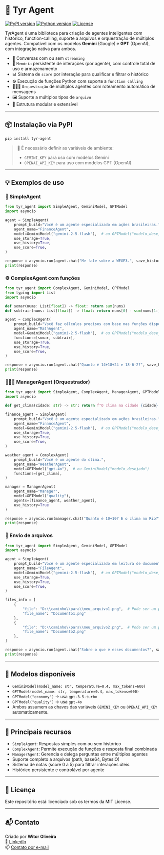 # 🤖 Tyr Agent

[![PyPI version](https://badge.fury.io/py/tyr-agent.svg)](https://pypi.org/project/tyr-agent/)
[![Python version](https://img.shields.io/badge/python-3.9%2B-blue)](https://www.python.org/)
[![License](https://img.shields.io/badge/license-MIT-green.svg)](LICENSE)

TyrAgent é uma biblioteca para criação de agentes inteligentes com histórico, function-calling, suporte a arquivos e orquestração de múltiplos agentes. Compatível com os modelos **Gemini** (Google) e **GPT** (OpenAI), com integração nativa para ambos.

- 💬 Conversas com ou sem `streaming`
- 🧠 `Memória` persistente de interações (por agente), com controle total de uso e armazenamento
- 📊 Sistema de `score` por interação para qualificar e filtrar o histórico
- ⚙️ Execução de funções Python com suporte a `function calling`
- 🧑🏻‍💼 `Orquestração` de múltiplos agentes com roteamento automático de mensagens
- 🖼️ Suporte a múltiplos tipos de `arquivo`
- 🧩 Estrutura modular e extensível

---

## 📦 Instalação via PyPI

```bash
pip install tyr-agent
```

> 🔐 É necessário definir as variáveis de ambiente:
> - `GEMINI_KEY` para uso com modelos Gemini
> - `OPENAI_API_KEY` para uso com modelos GPT (OpenAI)

---

## 💡 Exemplos de uso

### 📘 SimpleAgent

```python
from tyr_agent import SimpleAgent, GeminiModel, GPTModel
import asyncio

agent = SimpleAgent(
    prompt_build="Você é um agente especializado em ações brasileiras.",
    agent_name="FinanceAgent",
    model=GeminiModel("gemini-2.5-flash"),  # ou GPTModel("modelo_desejado")
    use_storage=True,
    use_history=True,
    use_score=True,
)

response = asyncio.run(agent.chat("Me fale sobre a WEGE3.", save_history=True))
print(response)
```

### ⚙️ ComplexAgent com funções

```python
from tyr_agent import ComplexAgent, GeminiModel, GPTModel
from typing import List
import asyncio

def somar(nums: List[float]) -> float: return sum(nums)
def subtrair(nums: List[float]) -> float: return nums[0] - sum(nums[1:])

agent = ComplexAgent(
    prompt_build="Você faz cálculos precisos com base nas funções disponíveis.",
    agent_name="MathAgent",
    model=GeminiModel("gemini-2.5-flash"),  # ou GPTModel("modelo_desejado")
    functions=[somar, subtrair],
    use_storage=True,
    use_history=True,
    use_score=True,
)

response = asyncio.run(agent.chat("Quanto é 14+18+24 e 18-6-2?", save_history=True))
print(response)
```

### 🧑🏻‍💼 ManagerAgent (Orquestrador)

```python
from tyr_agent import SimpleAgent, ComplexAgent, ManagerAgent, GPTModel, GeminiModel
import asyncio

def get_clima(cidade: str) -> str: return f"O clima na cidade {cidade} é de 25ºC e esta ensolarado."

finance_agent = SimpleAgent(
    prompt_build="Você é um agente especializado em ações brasileiras.",
    agent_name="FinanceAgent",
    model=GeminiModel("gemini-2.5-flash"),  # ou GPTModel("modelo_desejado")
    use_storage=True,
    use_history=True,
    use_score=True,
)

weather_agent = ComplexAgent(
    prompt_build="Você é um agente do clima.",
    agent_name="WeatherAgent",
    model=GPTModel("gpt-4o"),  # ou GeminiModel("modelo_desejado")
    functions=[get_clima],
)

manager = ManagerAgent(
    agent_name="Manager",
    model=GPTModel("quality"),
    agents=[finance_agent, weather_agent],
    use_history=True
)

response = asyncio.run(manager.chat("Quanto é 10+10? E o clima no Rio?", save_history=True))
print(response)
```

### 📎 Envio de arquivos

```python
from tyr_agent import SimpleAgent, GeminiModel, GPTModel
import asyncio

agent = SimpleAgent(
    prompt_build="Você é um agente especializado em leitura de documentos.",
    agent_name="FileAgent",
    model=GeminiModel("gemini-2.5-flash"),  # ou GPTModel("modelo_desejado")
    use_storage=True,
    use_history=True,
    use_score=True,
)

files_info = [
    {
        "file": "D:\\caminho\\para\\meu_arquivo1.png",  # Pode ser um path, base64 ou BytesIO
        "file_name": "Documento1.png"
    },
    {
        "file": "D:\\caminho\\para\\meu_arquivo2.png",  # Pode ser um path, base64 ou BytesIO
        "file_name": "Documento2.png"
    },
]

response = asyncio.run(agent.chat("Sobre o que é esses documentos?", save_history=True, files=files_info))
print(response)
```

---

## 🔧 Modelos disponíveis

- `GeminiModel(model_name: str, temperature=0.4, max_tokens=600)`
- `GPTModel(model_name: str, temperature=0.4, max_tokens=600)`
- `GPTModel("economy")` → usa `gpt-3.5-turbo`
- `GPTModel("quality")` → usa `gpt-4o`
- Ambos assumem as chaves das variáveis `GEMINI_KEY` ou `OPENAI_API_KEY` automaticamente.

---

## 🧠 Principais recursos

- `SimpleAgent`: Respostas simples com ou sem histórico
- `ComplexAgent`: Permite execução de funções e resposta final combinada
- `ManagerAgent`: Gerencia e delega perguntas entre múltiplos agentes
- Suporte completo a arquivos (path, base64, BytesIO)
- Sistema de notas (score 0 a 5) para filtrar interações úteis
- Histórico persistente e controlável por agente

---

## 📄 Licença

Este repositório está licenciado sob os termos da MIT License.

---

## 📬 Contato

Criado por **Witor Oliveira**  
🔗 [LinkedIn](https://www.linkedin.com/in/witoroliveira/)  
📫 [Contato por e-mail](mailto:witoredson@gmail.com)